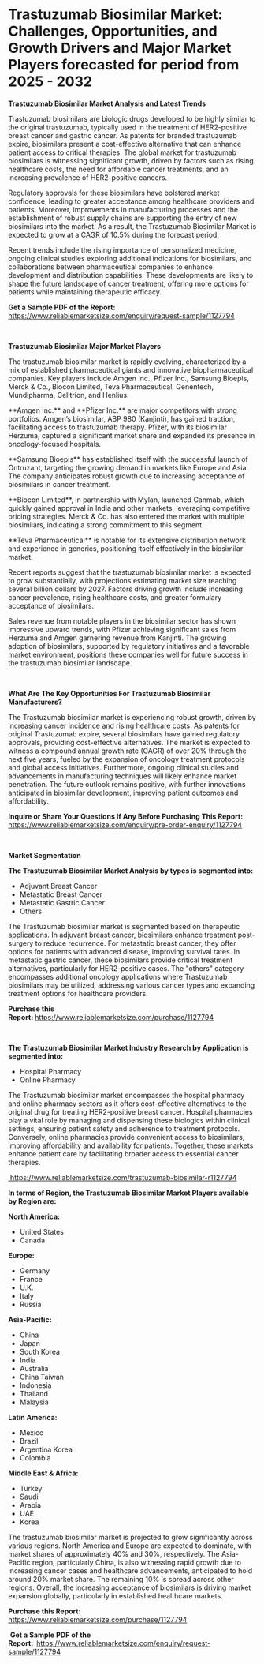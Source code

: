 <p><h1>Trastuzumab Biosimilar Market: Challenges, Opportunities, and Growth Drivers and Major Market Players forecasted for period from 2025 - 2032</h1></p><p><strong>Trastuzumab Biosimilar Market Analysis and Latest Trends</strong></p>
<p><p>Trastuzumab biosimilars are biologic drugs developed to be highly similar to the original trastuzumab, typically used in the treatment of HER2-positive breast cancer and gastric cancer. As patents for branded trastuzumab expire, biosimilars present a cost-effective alternative that can enhance patient access to critical therapies. The global market for trastuzumab biosimilars is witnessing significant growth, driven by factors such as rising healthcare costs, the need for affordable cancer treatments, and an increasing prevalence of HER2-positive cancers.</p><p>Regulatory approvals for these biosimilars have bolstered market confidence, leading to greater acceptance among healthcare providers and patients. Moreover, improvements in manufacturing processes and the establishment of robust supply chains are supporting the entry of new biosimilars into the market. As a result, the Trastuzumab Biosimilar Market is expected to grow at a CAGR of 10.5% during the forecast period. </p><p>Recent trends include the rising importance of personalized medicine, ongoing clinical studies exploring additional indications for biosimilars, and collaborations between pharmaceutical companies to enhance development and distribution capabilities. These developments are likely to shape the future landscape of cancer treatment, offering more options for patients while maintaining therapeutic efficacy.</p></p>
<p><strong>Get a Sample PDF of the Report:&nbsp;</strong> <a href="https://www.reliablemarketsize.com/enquiry/request-sample/1127794?utm_campaign=2959&utm_medium=2&utm_source=Github&utm_content=ia&utm_term=17042025&utm_id=trastuzumab-biosimilar">https://www.reliablemarketsize.com/enquiry/request-sample/1127794</a></p>
<p>&nbsp;</p>
<p><strong>Trastuzumab Biosimilar Major Market Players</strong></p>
<p><p>The trastuzumab biosimilar market is rapidly evolving, characterized by a mix of established pharmaceutical giants and innovative biopharmaceutical companies. Key players include Amgen Inc., Pfizer Inc., Samsung Bioepis, Merck & Co., Biocon Limited, Teva Pharmaceutical, Genentech, Mundipharma, Celltrion, and Henlius.</p><p>**Amgen Inc.** and **Pfizer Inc.** are major competitors with strong portfolios. Amgen’s biosimilar, ABP 980 (Kanjinti), has gained traction, facilitating access to trastuzumab therapy. Pfizer, with its biosimilar Herzuma, captured a significant market share and expanded its presence in oncology-focused hospitals.</p><p>**Samsung Bioepis** has established itself with the successful launch of Ontruzant, targeting the growing demand in markets like Europe and Asia. The company anticipates robust growth due to increasing acceptance of biosimilars in cancer treatment.</p><p>**Biocon Limited**, in partnership with Mylan, launched Canmab, which quickly gained approval in India and other markets, leveraging competitive pricing strategies. Merck & Co. has also entered the market with multiple biosimilars, indicating a strong commitment to this segment.</p><p>**Teva Pharmaceutical** is notable for its extensive distribution network and experience in generics, positioning itself effectively in the biosimilar market.</p><p>Recent reports suggest that the trastuzumab biosimilar market is expected to grow substantially, with projections estimating market size reaching several billion dollars by 2027. Factors driving growth include increasing cancer prevalence, rising healthcare costs, and greater formulary acceptance of biosimilars.</p><p>Sales revenue from notable players in the biosimilar sector has shown impressive upward trends, with Pfizer achieving significant sales from Herzuma and Amgen garnering revenue from Kanjinti. The growing adoption of biosimilars, supported by regulatory initiatives and a favorable market environment, positions these companies well for future success in the trastuzumab biosimilar landscape.</p></p>
<p>&nbsp;</p>
<p><strong>What Are The Key Opportunities For Trastuzumab Biosimilar Manufacturers?</strong></p>
<p><p>The Trastuzumab biosimilar market is experiencing robust growth, driven by increasing cancer incidence and rising healthcare costs. As patents for original Trastuzumab expire, several biosimilars have gained regulatory approvals, providing cost-effective alternatives. The market is expected to witness a compound annual growth rate (CAGR) of over 20% through the next five years, fueled by the expansion of oncology treatment protocols and global access initiatives. Furthermore, ongoing clinical studies and advancements in manufacturing techniques will likely enhance market penetration. The future outlook remains positive, with further innovations anticipated in biosimilar development, improving patient outcomes and affordability.</p></p>
<p><strong>Inquire or Share Your Questions If Any Before Purchasing This Report:</strong> <a href="https://www.reliablemarketsize.com/enquiry/pre-order-enquiry/1127794?utm_campaign=2959&utm_medium=2&utm_source=Github&utm_content=ia&utm_term=17042025&utm_id=trastuzumab-biosimilar">https://www.reliablemarketsize.com/enquiry/pre-order-enquiry/1127794</a></p>
<p>&nbsp;</p>
<p><strong>Market Segmentation</strong></p>
<p><strong>The Trastuzumab Biosimilar Market Analysis by types is segmented into:</strong></p>
<p><ul><li>Adjuvant Breast Cancer</li><li>Metastatic Breast Cancer</li><li>Metastatic Gastric Cancer</li><li>Others</li></ul></p>
<p><p>The Trastuzumab biosimilar market is segmented based on therapeutic applications. In adjuvant breast cancer, biosimilars enhance treatment post-surgery to reduce recurrence. For metastatic breast cancer, they offer options for patients with advanced disease, improving survival rates. In metastatic gastric cancer, these biosimilars provide critical treatment alternatives, particularly for HER2-positive cases. The "others" category encompasses additional oncology applications where Trastuzumab biosimilars may be utilized, addressing various cancer types and expanding treatment options for healthcare providers.</p></p>
<p><strong>Purchase this Report:&nbsp;</strong><a href="https://www.reliablemarketsize.com/purchase/1127794?utm_campaign=2959&utm_medium=2&utm_source=Github&utm_content=ia&utm_term=17042025&utm_id=trastuzumab-biosimilar">https://www.reliablemarketsize.com/purchase/1127794</a></p>
<p>&nbsp;</p>
<p><strong>The Trastuzumab Biosimilar Market Industry Research by Application is segmented into:</strong></p>
<p><ul><li>Hospital Pharmacy</li><li>Online Pharmacy</li></ul></p>
<p><p>The Trastuzumab biosimilar market encompasses the hospital pharmacy and online pharmacy sectors as it offers cost-effective alternatives to the original drug for treating HER2-positive breast cancer. Hospital pharmacies play a vital role by managing and dispensing these biologics within clinical settings, ensuring patient safety and adherence to treatment protocols. Conversely, online pharmacies provide convenient access to biosimilars, improving affordability and availability for patients. Together, these markets enhance patient care by facilitating broader access to essential cancer therapies.</p></p>
<p><a href="https://www.reliablemarketsize.com/trastuzumab-biosimilar-r1127794?utm_campaign=2959&utm_medium=2&utm_source=Github&utm_content=ia&utm_term=17042025&utm_id=trastuzumab-biosimilar">&nbsp;https://www.reliablemarketsize.com/trastuzumab-biosimilar-r1127794</a></p>
<p><strong>In terms of Region, the Trastuzumab Biosimilar Market Players available by Region are:</strong></p>
<p>
    <p> <strong> North America: </strong>
        <ul>
            <li>United States</li>
            <li>Canada</li>
        </ul>
        </p> 
    <p> <strong> Europe: </strong>
        <ul>
            <li>Germany</li>
            <li>France</li>
            <li>U.K.</li>
            <li>Italy</li>
            <li>Russia</li>
        </ul>
        </p> 
    <p> <strong> Asia-Pacific: </strong>
        <ul>
            <li>China</li>
            <li>Japan</li>
            <li>South Korea</li>
            <li>India</li>
            <li>Australia</li>
            <li>China Taiwan</li>
            <li>Indonesia</li>
            <li>Thailand</li>
            <li>Malaysia</li>
        </ul>
        </p> 
    <p> <strong> Latin America: </strong>
        <ul>
            <li>Mexico</li>
            <li>Brazil</li>
            <li>Argentina Korea</li>
            <li>Colombia</li>
        </ul>
        </p> 
    <p> <strong> Middle East & Africa: </strong>
        <ul>
            <li>Turkey</li>
            <li>Saudi</li>
            <li>Arabia</li>
            <li>UAE</li>
            <li>Korea</li>
        </ul>
    </p>
    </p>
<p><p>The trastuzumab biosimilar market is projected to grow significantly across various regions. North America and Europe are expected to dominate, with market shares of approximately 40% and 30%, respectively. The Asia-Pacific region, particularly China, is also witnessing rapid growth due to increasing cancer cases and healthcare advancements, anticipated to hold around 20% market share. The remaining 10% is spread across other regions. Overall, the increasing acceptance of biosimilars is driving market expansion globally, particularly in established healthcare markets.</p></p>
<p><strong>Purchase this Report: </strong><a href="https://www.reliablemarketsize.com/purchase/1127794?utm_campaign=2959&utm_medium=2&utm_source=Github&utm_content=ia&utm_term=17042025&utm_id=trastuzumab-biosimilar">https://www.reliablemarketsize.com/purchase/1127794</a></p>
<p>&nbsp;<strong>Get a Sample PDF of the Report:&nbsp;&nbsp;</strong><a href="https://www.reliablemarketsize.com/enquiry/request-sample/1127794?utm_campaign=2959&utm_medium=2&utm_source=Github&utm_content=ia&utm_term=17042025&utm_id=trastuzumab-biosimilar">https://www.reliablemarketsize.com/enquiry/request-sample/1127794</a></p>
<p><strong></strong></p>
<p><p></p><p></p><p></p></p>